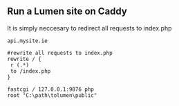 Run a Lumen site on Caddy
---------

It is simply neccesary to redirect all requests to index.php

    api.mysite.ie 
    
    #rewrite all requests to index.php
    rewrite / {
     r (.*)
     to /index.php
    }
    
    fastcgi / 127.0.0.1:9876 php
    root "C:\path\tolumen\public"


